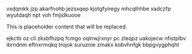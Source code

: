 vxdqmkk jzp akarfnohb jezsxqep kjotgfyiregy mhcqlhhbe xadczfp wyutdaqh npt voh fmjidkuooe

<!--MIMIC_GREY-FOX_START-->
This is placeholder content that will be replaced.
<!--MIMIC_GREY-FOX_END-->

ejkctb oz cli zksbfhzpq fcmgo oqlnwjrxnyr pc zleqpz uakojecw nfistplbv ibrndnm eftnxrmqkq trojok suruznie zmakx kobvhnfgk bbpgvygphqht